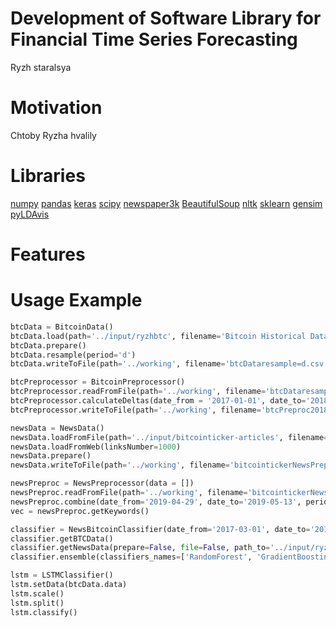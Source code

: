 # Development of Software Library for Financial Time Series Forecasting
Ryzh staralsya
# Motivation
Chtoby Ryzha hvalily

# Libraries
[numpy](https://www.numpy.org/)
[pandas](https://pandas.pydata.org/)
[keras](keras.io/)
[scipy](https://www.scipy.org/)
[newspaper3k](https://newspaper.readthedocs.io/en/latest/)
[BeautifulSoup](https://beautiful-soup-4.readthedocs.io/en/latest/)
[nltk](https://www.nltk.org/)
[sklearn](https://scikit-learn.org/)
[gensim](https://radimrehurek.com/gensim/)
[pyLDAvis](https://pyldavis.readthedocs.io/en/latest/)

# Features

# Usage Example
```python
btcData = BitcoinData()
btcData.load(path='../input/ryzhbtc', filename='Bitcoin Historical Data - Investing.com.csv')
btcData.prepare()
btcData.resample(period='d')
btcData.writeToFile(path='../working', filename='btcDataresample=d.csv')
```

```python
btcPreprocessor = BitcoinPreprocessor()
btcPreprocessor.readFromFile(path='../working', filename='btcDataresample=d.csv')
btcPreprocessor.calculateDeltas(date_from = '2017-01-01', date_to='2018-12-31', news_period=3, btc_period=2)
btcPreprocessor.writeToFile(path='../working', filename='btcPreproc20180101-20180301p=2.csv')
```

```python
newsData = NewsData()
newsData.loadFromFile(path='../input/bitcointicker-articles', filename='bitcointicker.csv')
newsData.loadFromWeb(linksNumber=1000)
newsData.prepare()
newsData.writeToFile(path='../working', filename='bitcointickerNewsPrepared10000.csv')
```

```python
newsPreproc = NewsPreprocessor(data = [])
newsPreproc.readFromFile(path='../working', filename='bitcointickerNewsPrepared10000.csv')
newsPreproc.combine(date_from='2019-04-29', date_to='2019-05-13', period=3)
vec = newsPreproc.getKeywords()
```

```python
classifier = NewsBitcoinClassifier(date_from='2017-03-01', date_to='2019-02-14', news_window=6, btc_window=1)
classifier.getBTCData()
classifier.getNewsData(prepare=False, file=False, path_to='../input/ryzh-prepared-articles/bitcointickernewsprepared10000', filename_to='bitcointickerNewsPrepared10000.csv')
classifier.ensemble(classifiers_names=['RandomForest', 'GradientBoosting', 'SVC', 'SGD', 'LogisticRegression'])
```

```python
lstm = LSTMClassifier()
lstm.setData(btcData.data)
lstm.scale()
lstm.split()
lstm.classify()
```
